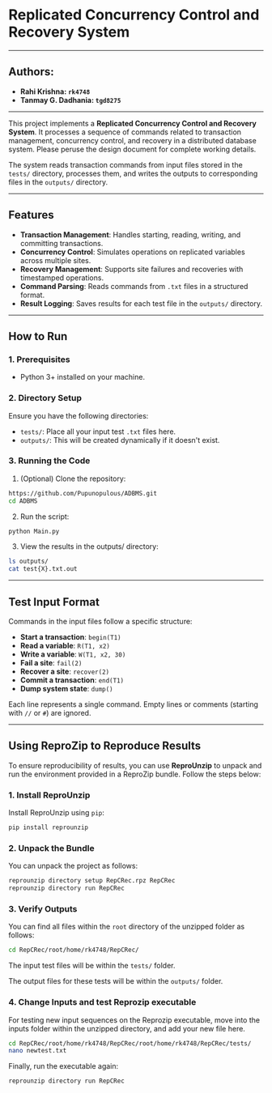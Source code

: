 # Replicated Concurrency Control and Recovery System
---

## Authors: 
- **Rahi Krishna: `rk4748`**
- **Tanmay G. Dadhania: `tgd8275`**

---

This project implements a **Replicated Concurrency Control and Recovery System**. It processes a sequence of commands related to transaction management, concurrency control, and recovery in a distributed database system. Please peruse the design document for complete working details.

The system reads transaction commands from input files stored in the `tests/` directory, processes them, and writes the outputs to corresponding files in the `outputs/` directory.

---

## Features
- **Transaction Management**: Handles starting, reading, writing, and committing transactions.
- **Concurrency Control**: Simulates operations on replicated variables across multiple sites.
- **Recovery Management**: Supports site failures and recoveries with timestamped operations.
- **Command Parsing**: Reads commands from `.txt` files in a structured format.
- **Result Logging**: Saves results for each test file in the `outputs/` directory.

---

## How to Run

### 1. **Prerequisites**
- Python 3+ installed on your machine.

### 2. **Directory Setup**
Ensure you have the following directories:
- `tests/`: Place all your input test `.txt` files here.
- `outputs/`: This will be created dynamically if it doesn't exist.

### 3. **Running the Code**
1. (Optional) Clone the repository:
  ```bash
  https://github.com/Pupunopulous/ADBMS.git
  cd ADBMS
  ```
2. Run the script:
  ```bash
  python Main.py
  ```
3. View the results in the outputs/ directory:
  ```bash
  ls outputs/
  cat test{X}.txt.out
  ```
---

## Test Input Format

Commands in the input files follow a specific structure:

- **Start a transaction**: `begin(T1)`
- **Read a variable**: `R(T1, x2)`
- **Write a variable**: `W(T1, x2, 30)`
- **Fail a site**: `fail(2)`
- **Recover a site**: `recover(2)`
- **Commit a transaction**: `end(T1)`
- **Dump system state**: `dump()`

Each line represents a single command. Empty lines or comments (starting with `//` or `#`) are ignored.

---

## Using ReproZip to Reproduce Results

To ensure reproducibility of results, you can use **ReproUnzip** to unpack and run the environment provided in a ReproZip bundle. Follow the steps below:

### 1. **Install ReproUnzip**
Install ReproUnzip using `pip`:
  ```bash
  pip install reprounzip
  ```

### 2. **Unpack the Bundle**
You can unpack the project as follows:
  ```bash
  reprounzip directory setup RepCRec.rpz RepCRec
  reprounzip directory run RepCRec
  ```

### 3. **Verify Outputs**
You can find all files within the `root` directory of the unzipped folder as follows:
  ```bash
  cd RepCRec/root/home/rk4748/RepCRec/
  ```
The input test files will be within the `tests/` folder.

The output files for these tests will be within the `outputs/` folder.

### 4. **Change Inputs and test Reprozip executable**
For testing new input sequences on the Reprozip executable, move into the inputs folder within the unzipped directory, and add your new file here.
  ```bash
  cd RepCRec/root/home/rk4748/RepCRec/root/home/rk4748/RepCRec/tests/
  nano newtest.txt
  ```
Finally, run the executable again:
  ```bash
  reprounzip directory run RepCRec
  ```
